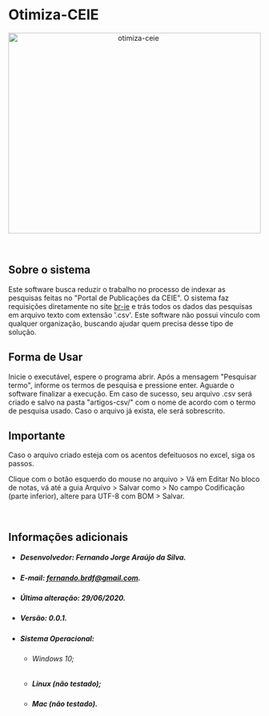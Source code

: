 
# Otimiza-CEIE

<!--lint disable no-literal-urls-->
<p align="center">
    <img
      alt="otimiza-ceie"
      src="https://cdn.pixabay.com/photo/2016/03/26/13/09/notebook-1280538_960_720.jpg"
      height=400px
      width=100%
    />
</p>
<br/>
 
 ## Sobre o sistema
Este software busca reduzir o trabalho no processo de indexar as pesquisas feitas no "Portal de Publicações da CEIE". O sistema faz requisições diretamente no site [br-ie]("https://www.br-ie.org/pub/") e trás todos os dados das pesquisas em arquivo  texto com extensão '.csv'. Este software não possui vínculo com qualquer organização, buscando ajudar quem precisa desse tipo de solução.


 ## Forma de Usar
Inicie o executável, espere o programa abrir. Após a mensagem "Pesquisar termo", informe os termos de pesquisa e pressione enter. Aguarde o software finalizar a execução. Em caso de sucesso, seu arquivo .csv será criado e salvo na pasta "artigos-csv/" com o nome de acordo com o termo de pesquisa usado. Caso o arquivo já exista, ele será sobrescrito.


## Importante

Caso o arquivo criado esteja com os acentos defeituosos no excel, siga os passos.

Clique com o botão esquerdo do mouse no arquivo > Vá em Editar 
No bloco de notas, vá até a guia Arquivo > Salvar como > 
No campo Codificação (parte inferior), altere para UTF-8 com BOM > Salvar.

<br>

## Informações adicionais

- ##### Desenvolvedor: Fernando Jorge Araújo da Silva.
- ##### E-mail: fernando.brdf@gmail.com.
- ##### Última alteração: 29/06/2020.
- ##### Versão: 0.0.1.
- ##### Sistema Operacional: 
   * ###### Windows 10;
   * ##### Linux (não testado);
   * ##### Mac (não testado).

